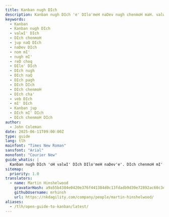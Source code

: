 ```yaml
---
title: Kanban nugh DIch
description: Kanban nugh DIch 'e' DIlo'meH naDev nugh chenmoH maH. valwI' DIch chenmoH 'e' naDev. jup maH DIch chenmoH 'e' nugh naDev. DIlo'meH mI' nugh chenmoH DIch. DIch chenmoH 'e' nugh DIch chenmoH maH. DIch chenmoH 'e' DIch chenmoH maH.
keywords:
  - Kanban
  - Kanban nugh DIch
  - valwI' DIch
  - DIch chenmoH
  - jup naQ DIch
  - naDev DIch
  - nom mI'
  - nugh mI'
  - reD choq
  - DIlo' DIch
  - DIch nugh
  - DIch naQ
  - DIch pagh
  - DIch DIch
  - DIch chenmoH
  - DIch cha'
  - veb DIch
  - mI' DIch
  - Kanban jup
  - DIch mI' DIch
  - DIch chenmoH DIch
author:
  - John Coleman
date: 2025-06-11T09:00:00Z
type: guide
lang: tlh
mainfont: "Times New Roman"
sansfont: "Arial"
monofont: "Courier New"
guide_whatis: |
  Kanban nugh DIch 'oH valwI' DIch DIlo'meH naDev'e'. DIch chenmoH mI' DIch 'e' DIch. Kanban nugh chenmoH DIch mI' DIch 'e' chenmoH. Hoch maH DIch chenmoH 'e' DIch. DIch chenmoH 'e' nugh DIch chenmoH maH 'e' DIch.
sitemap:
  priority: 1.0
translators:
  - name: Martin Hinshelwood
    gravatarHash: a9a55b4384e0420e376f441384d0c13fdadb9d39e72892ac60c3e89c3079d10d
    githubUsername: mrhinsh
    url: https://nkdagility.com/company/people/martin-hinshelwood/
aliases:
  - /tlh/open-guide-to-kanban/latest/
---
```

